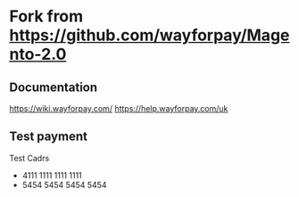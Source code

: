 # Fork from https://github.com/wayforpay/Magento-2.0


## Documentation
https://wiki.wayforpay.com/
https://help.wayforpay.com/uk


## Test payment

Test Cadrs
  - 4111 1111 1111 1111
  - 5454 5454 5454 5454

